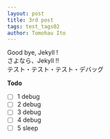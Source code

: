 ```yaml
---
layout: post
title: 3rd post
tags: test_tags02
author: Tomohau Ito
---
```

Good bye, Jekyll !  
さよなら、Jekyll !!  
テスト・テスト・テスト・デバッグ  

**Todo**
- [ ] 1 debug
- [ ] 2 debug
- [ ] 3 debug
- [ ] 4 debug
- [ ] 5 sleep
